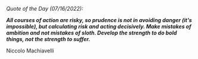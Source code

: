 *Quote of the Day (07/16/2022):*

_**All courses of action are risky, so prudence is not in avoiding danger (it's impossible), but calculating risk and acting decisively. Make mistakes of ambition and not mistakes of sloth. Develop the strength to do bold things, not the strength to suffer.**_

Niccolo Machiavelli